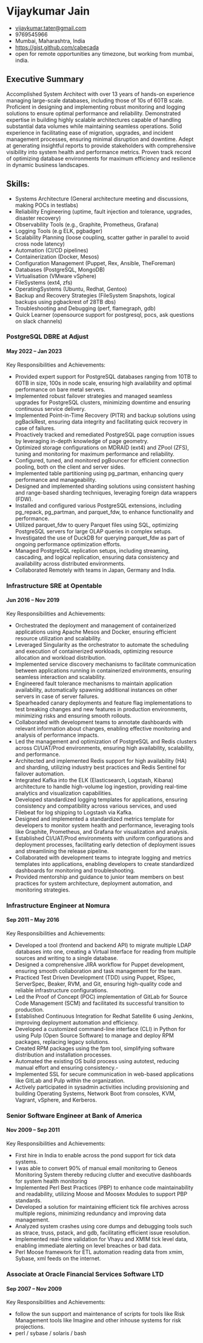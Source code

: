 # Vijaykumar Jain
  - vijaykumar.tater@gmail.com
  - 9769545966
  - Mumbai, Maharashtra, India
  - https://gist.github.com/cabecada
  - open for remote opportunities any timezone, but working from mumbai, india.

## Executive Summary
Accomplished System Architect with over 13 years of hands-on experience managing large-scale databases, including those of 10s of 60TB scale. Proficient in designing and implementing robust monitoring and logging solutions to ensure optimal performance and reliability. Demonstrated expertise in building highly scalable architectures capable of handling substantial data volumes while maintaining seamless operations. Solid experience in facilitating ease of migration, upgrades, and incident management processes, ensuring minimal disruption and downtime. Adept at generating insightful reports to provide stakeholders with comprehensive visibility into system health and performance metrics. Proven track record of optimizing database environments for maximum efficiency and resilience in dynamic business landscapes.

## Skills:

* Systems Architecture               (General architecture meeting and discussions, making POCs in testlabs)  
* Reliability Engineering            (uptime, fault injection and tolerance, upgrades, disaster recovery)
* Observability Tools                (e.g., Graphite, Prometheus, Grafana)
* Logging Tools                      (e.g ELK, pgbadger)
* Scalability Planning               (loose coupling, scatter gather in parallel to avoid cross node latency)
* Automation                         (CI/CD pipelines)
* Containerization                   (Docker, Mesos)
* Configuration Management           (Puppet, Rex, Ansible, TheForeman)
* Databases                          (PostgreSQL, MongoDB)
* Virtualisation                     (VMware vSphere)
* FileSystems                        (ext4, zfs)
* OperatingSystems                   (Ubuntu, Redhat, Gentoo)
* Backup and Recovery Strategies     (FileSystem Snapshots, logical backups using pgbackrest of 28TB dbs)
* Troubleshooting and Debugging      (perf, flamegraph, gdb) 
* Quick Learner                      (opensource support for postgresql, pocs, ask questions on slack channels)  

### PostgreSQL DBRE at Adjust
#### May 2022 – Jan 2023

Key Responsibilities and Achievements:
- Provided expert support for PostgreSQL databases ranging from 10TB to 60TB in size, 100s in node scale, ensuring high availability and optimal performance on bare metal servers.
- Implemented robust failover strategies and managed seamless upgrades for PostgreSQL clusters, minimizing downtime and ensuring continuous service delivery.
- Implemented Point-in-Time Recovery (PITR) and backup solutions using pgBackRest, ensuring data integrity and facilitating quick recovery in case of failures.
- Proactively tracked and remediated PostgreSQL page corruption issues by leveraging in-depth knowledge of page geometry.
- Optimized storage configurations on MDRAID (ext4) and ZPool (ZFS), tuning and monitoring for maximum performance and reliability.
- Configured, tuned, and monitored pgBouncer for efficient connection pooling, both on the client and server sides.
- Implemented table partitioning using pg_partman, enhancing query performance and manageability.
- Designed and implemented sharding solutions using consistent hashing and range-based sharding techniques, leveraging foreign data wrappers (FDW).
- Installed and configured various PostgreSQL extensions, including pg_repack, pg_partman, and parquet_fdw, to enhance functionality and performance.
- Utilized parquet_fdw to query Parquet files using SQL, optimizing PostgreSQL servers for large OLAP queries in complex setups.
- Investigated the use of DuckDB for querying parquet_fdw as part of ongoing performance optimization efforts.
- Managed PostgreSQL replication setups, including streaming, cascading, and logical replication, ensuring data consistency and availability across distributed environments.
- Collaborated Remotely with teams in Japan, Germany and India.


### Infrastructure SRE at Opentable
#### Jun 2016 – Nov 2019
Key Responsibilities and Achievements:
- Orchestrated the deployment and management of containerized applications using Apache Mesos and Docker, ensuring efficient resource utilization and scalability.
- Leveraged Singularity as the orchestrator to automate the scheduling and execution of containerized workloads, optimizing resource allocation and workload distribution.
- Implemented service discovery mechanisms to facilitate communication between applications running in containerized environments, ensuring seamless interaction and scalability.
- Engineered fault tolerance mechanisms to maintain application availability, automatically spawning additional instances on other servers in case of server failures.
- Spearheaded canary deployments and feature flag implementations to test breaking changes and new features in production environments, minimizing risks and ensuring smooth rollouts.
- Collaborated with development teams to annotate dashboards with relevant information about changes, enabling effective monitoring and analysis of performance impacts.
- Led the management and optimization of PostgreSQL and Redis clusters across CI/UAT/Prod environments, ensuring high availability, scalability, and performance.
- Architected and implemented Redis support for high availability (HA) and sharding, utilizing industry best practices and Redis Sentinel for failover automation.
- Integrated Kafka into the ELK (Elasticsearch, Logstash, Kibana) architecture to handle high-volume log ingestion, providing real-time analytics and visualization capabilities.
- Developed standardized logging templates for applications, ensuring consistency and compatibility across various services, and used Filebeat for log shipping to Logstash via Kafka.
- Designed and implemented a standardized metrics template for developers to monitor system health and performance, leveraging tools like Graphite, Prometheus, and Grafana for visualization and analysis.
- Established CI/UAT/Prod environments with uniform configurations and deployment processes, facilitating early detection of deployment issues and streamlining the release pipeline.
- Collaborated with development teams to integrate logging and metrics templates into applications, enabling developers to create standardized dashboards for monitoring and troubleshooting.
- Provided mentorship and guidance to junior team members on best practices for system architecture, deployment automation, and monitoring strategies.

### Infrastructure Engineer at Nomura
#### Sep 2011 – May 2016
Key Responsibilities and Achievements:

- Developed a tool (frontend and backend API) to migrate multiple LDAP databases into one, creating a Virtual Interface for reading from multiple sources and writing to a single database.
- Designed a comprehensive JIRA workflow for Puppet development, ensuring smooth collaboration and task management for the team.
- Practiced Test Driven Development (TDD) using Puppet, RSpec, ServerSpec, Beaker, RVM, and Git, ensuring high-quality code and reliable infrastructure configurations.
- Led the Proof of Concept (POC) implementation of GitLab for Source Code Management (SCM) and facilitated its successful transition to production.
- Established Continuous Integration for Redhat Satellite 6 using Jenkins, improving deployment automation and efficiency.
- Developed a customized command-line interface (CLI) in Python for using Pulp (Open Source Software) to manage and deploy RPM packages, replacing legacy solutions.
- Created RPM packages using the fpm tool, simplifying software distribution and installation processes.
- Automated the existing OS build process using autotest, reducing manual effort and ensuring consistency.- 
- Implemented SSL for secure communication in web-based applications like GitLab and Pulp within the organization.
- Actively participated in sysadmin activities including provisioning and building Operating Systems, Network Boot from consoles, KVM, Vagrant, vSphere, and Kerberos.

### Senior Software Engineer at Bank of America
#### Nov 2009 – Sep 2011
Key Responsibilities and Achievements:

- First hire in India to enable across the pond support for tick data systems.
- I was able to convert 90% of manual email monitoring to Geneos Monitoring System thereby reducing clutter and executive dashboards for system health monitoring
- Implemented Perl Best Practices (PBP) to enhance code maintainability and readability, utilizing Moose and Moosex Modules to support PBP standards.
- Developed a solution for maintaining efficient tick file archives across multiple regions, minimizing redundancy and improving data management.
- Analyzed system crashes using core dumps and debugging tools such as strace, truss, pstack, and gdb, facilitating efficient issue resolution.
- Implemented real-time validation for Vhayu and XMIM tick level data, enabling immediate alerting on level breaches or bad data.
- Perl Moose framework for ETL automation reading data from xmim, Sybase, xml feeds on the internet.

### Associate at Oracle Financial Services Software LTD
#### Sep 2007 – Nov 2009
Key Responsibilities and Achievements:

- follow the sun support and maintenance of scripts for tools like Risk Management tools like Imagine and other inhouse systems for risk projections.
- perl / sybase / solaris / bash
  
